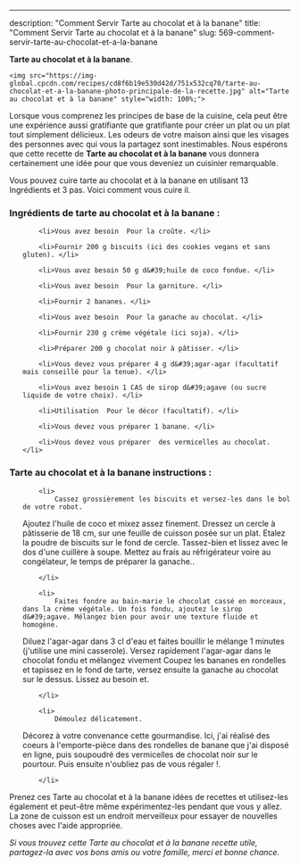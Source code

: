 ---
description: "Comment Servir Tarte au chocolat et à la banane"
title: "Comment Servir Tarte au chocolat et à la banane"
slug: 569-comment-servir-tarte-au-chocolat-et-a-la-banane

<p>
	<strong>Tarte au chocolat et à la banane</strong>. 
	
</p>
<p>
	
	<img src="https://img-global.cpcdn.com/recipes/cd8f6b19e530d42d/751x532cq70/tarte-au-chocolat-et-a-la-banane-photo-principale-de-la-recette.jpg" alt="Tarte au chocolat et à la banane" style="width: 100%;">
	
	
</p>

Lorsque vous comprenez les principes de base de la cuisine, cela peut être une expérience aussi gratifiante que gratifiante pour créer un plat ou un plat tout simplement délicieux. Les odeurs de votre maison ainsi que les visages des personnes avec qui vous la partagez sont inestimables. Nous espérons que cette recette de <strong> Tarte au chocolat et à la banane </strong> vous donnera certainement une idée pour que vous deveniez un cuisinier remarquable.

<!--inarticleads1-->

Vous pouvez cuire tarte au chocolat et à la banane en utilisant 13 Ingrédients et 3 pas. Voici comment vous cuire il.

<h3>Ingrédients de tarte au chocolat et à la banane :</h3>

<ol>
	
		<li>Vous avez besoin  Pour la croûte. </li>
	
		<li>Fournir 200 g biscuits (ici des cookies vegans et sans gluten). </li>
	
		<li>Vous avez besoin 50 g d&#39;huile de coco fondue. </li>
	
		<li>Vous avez besoin  Pour la garniture. </li>
	
		<li>Fournir 2 bananes. </li>
	
		<li>Vous avez besoin  Pour la ganache au chocolat. </li>
	
		<li>Fournir 230 g crème végétale (ici soja). </li>
	
		<li>Préparer 200 g chocolat noir à pâtisser. </li>
	
		<li>Vous devez vous préparer 4 g d&#39;agar-agar (facultatif mais conseillé pour la tenue). </li>
	
		<li>Vous avez besoin 1 CAS de sirop d&#39;agave (ou sucre liquide de votre choix). </li>
	
		<li>Utilisation  Pour le décor (facultatif). </li>
	
		<li>Vous devez vous préparer 1 banane. </li>
	
		<li>Vous devez vous préparer  des vermicelles au chocolat. </li>
	
</ol>



<!--inarticleads2-->

<h3>Tarte au chocolat et à la banane instructions :</h3>

<ol>
	
		<li>
			Cassez grossièrement les biscuits et versez-les dans le bol de votre robot.
Ajoutez l&#39;huile de coco et mixez assez finement.
Dressez un cercle à pâtisserie de 18 cm, sur une feuille de cuisson posée sur un plat.
Etalez la poudre de biscuits sur le fond de cercle. Tassez-bien et lissez avec le dos d&#39;une cuillère à soupe.
Mettez au frais au réfrigérateur voire au congélateur, le temps de préparer la ganache..
			
			
		</li>
	
		<li>
			Faites fondre au bain-marie le chocolat cassé en morceaux, dans la crème végétale. Un fois fondu, ajoutez le sirop d&#39;agave. Mélangez bien pour avoir une texture fluide et homogène.
Diluez l&#39;agar-agar dans 3 cl d&#39;eau et faites bouillir le mélange 1 minutes (j&#39;utilise une mini casserole).
Versez rapidement l&#39;agar-agar dans le chocolat fondu et mélangez vivement
Coupez les bananes en rondelles et tapissez en le fond de tarte, versez ensuite la ganache au chocolat sur le dessus. Lissez au besoin et.
			
			
		</li>
	
		<li>
			Démoulez délicatement.
Décorez à votre convenance cette gourmandise. Ici, j&#39;ai réalisé des coeurs à l&#39;emporte-pièce dans des rondelles de banane que j&#39;ai disposé en ligne, puis soupoudré des vermicelles de chocolat noir sur le pourtour. 
Puis ensuite n&#39;oubliez pas de vous régaler !.
			
			
		</li>
	
</ol>



<!--inarticleads1-->

<p>
Prenez ces Tarte au chocolat et à la banane idées de recettes et utilisez-les également et peut-être même expérimentez-les pendant que vous y allez. La zone de cuisson est un endroit merveilleux pour essayer de nouvelles choses avec l'aide appropriée.
</p>

<p>
<i>Si vous trouvez cette Tarte au chocolat et à la banane recette utile, partagez-la avec vos bons amis ou votre famille, merci et bonne chance.</i>
</p>
